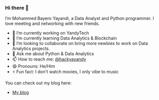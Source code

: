 ### Hi there 👋

I’m Mohammed Bayero Yayandi, a Data Analyst and Python programmer. I love meeting and networking with new friends.


- 🔭 I’m currently working on YandyTech 
- 🌱 I’m currently learning Data Analytics & Blockchain
- 👯 I’m looking to collaborate on bring more newbies to work on Data Analytics projects.
- 💬 Ask me about Python & Data Analytics
- 📫 How to reach me: [@hackyayandy](https://twitter.com/hackyayandy)
- 😄 Pronouns: He/Him
- ⚡ Fun fact: I don't watch movies, I only vibe to music

You can check out my blog here:
- [My blog](https://yayandi.xyz)
